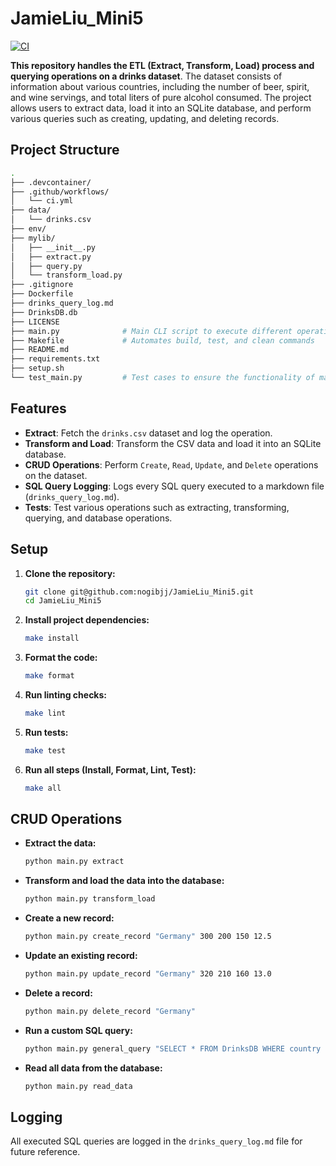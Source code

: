 # JamieLiu_Mini5

[![CI](https://github.com/nogibjj/JamieLiu_Mini5/actions/workflows/ci.yml/badge.svg)](https://github.com/nogibjj/JamieLiu_Mini5/actions/workflows/ci.yml)

**This repository handles the ETL (Extract, Transform, Load) process and querying operations on a drinks dataset**. The dataset consists of information about various countries, including the number of beer, spirit, and wine servings, and total liters of pure alcohol consumed. The project allows users to extract data, load it into an SQLite database, and perform various queries such as creating, updating, and deleting records.

## Project Structure

```bash
.
├── .devcontainer/
├── .github/workflows/
│   └── ci.yml
├── data/
│   └── drinks.csv
├── env/
├── mylib/
│   ├── __init__.py
│   ├── extract.py
│   ├── query.py
│   └── transform_load.py
├── .gitignore
├── Dockerfile
├── drinks_query_log.md
├── DrinksDB.db
├── LICENSE
├── main.py              # Main CLI script to execute different operations
├── Makefile             # Automates build, test, and clean commands
├── README.md
├── requirements.txt
├── setup.sh
└── test_main.py         # Test cases to ensure the functionality of main.py
```

## Features

- **Extract**: Fetch the `drinks.csv` dataset and log the operation.
- **Transform and Load**: Transform the CSV data and load it into an SQLite database.
- **CRUD Operations**: Perform `Create`, `Read`, `Update`, and `Delete` operations on the dataset.
- **SQL Query Logging**: Logs every SQL query executed to a markdown file (`drinks_query_log.md`).
- **Tests**: Test various operations such as extracting, transforming, querying, and database operations.

## Setup

1. **Clone the repository:**
   ```bash
   git clone git@github.com:nogibjj/JamieLiu_Mini5.git
   cd JamieLiu_Mini5
   ```
2. **Install project dependencies:**
   ```bash
   make install
   ```
3. **Format the code:**

   ```bash
   make format
   ```

4. **Run linting checks:**

   ```bash
   make lint
   ```

5. **Run tests:**

   ```bash
   make test
   ```

6. **Run all steps (Install, Format, Lint, Test):**
   ```bash
   make all
   ```

## CRUD Operations

- **Extract the data:**

  ```bash
  python main.py extract
  ```

- **Transform and load the data into the database:**

  ```bash
  python main.py transform_load
  ```

- **Create a new record:**

  ```bash
  python main.py create_record "Germany" 300 200 150 12.5
  ```

- **Update an existing record:**

  ```bash
  python main.py update_record "Germany" 320 210 160 13.0
  ```

- **Delete a record:**

  ```bash
  python main.py delete_record "Germany"
  ```

- **Run a custom SQL query:**

  ```bash
  python main.py general_query "SELECT * FROM DrinksDB WHERE country = 'Germany'"
  ```

- **Read all data from the database:**

  ```bash
  python main.py read_data
  ```

## Logging

All executed SQL queries are logged in the `drinks_query_log.md` file for future reference.
